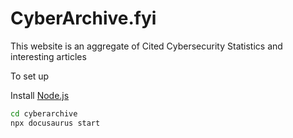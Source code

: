 # CyberArchive.fyi
This website is an aggregate of Cited Cybersecurity Statistics and interesting articles


To set up

Install [Node.js](https://nodejs.org/en/download/)

```sh
cd cyberarchive
npx docusaurus start
```